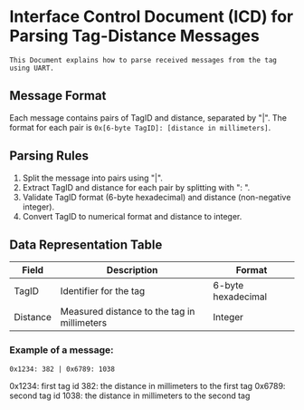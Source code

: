 # Interface Control Document (ICD) for Parsing Tag-Distance Messages
	This Document explains how to parse received messages from the tag using UART.
	
	
## Message Format
Each message contains pairs of TagID and distance, separated by "|". The format for each pair is `0x[6-byte TagID]: [distance in millimeters]`.


## Parsing Rules
1. Split the message into pairs using "|".
2. Extract TagID and distance for each pair by splitting with ": ".
3. Validate TagID format (6-byte hexadecimal) and distance (non-negative integer).
4. Convert TagID to numerical format and distance to integer.

## Data Representation Table

| Field     | Description                                 | Format              |
|-----------|---------------------------------------------|---------------------|
| TagID     | Identifier for the tag                      | 6-byte hexadecimal  | 
| Distance  | Measured distance to the tag in millimeters | Integer             | 

### Example of a message:
```
0x1234: 382 | 0x6789: 1038
```

0x1234: first tag id 
382: the distance in millimeters to the first tag
0x6789: second tag id 
1038: the distance in millimeters to the second tag